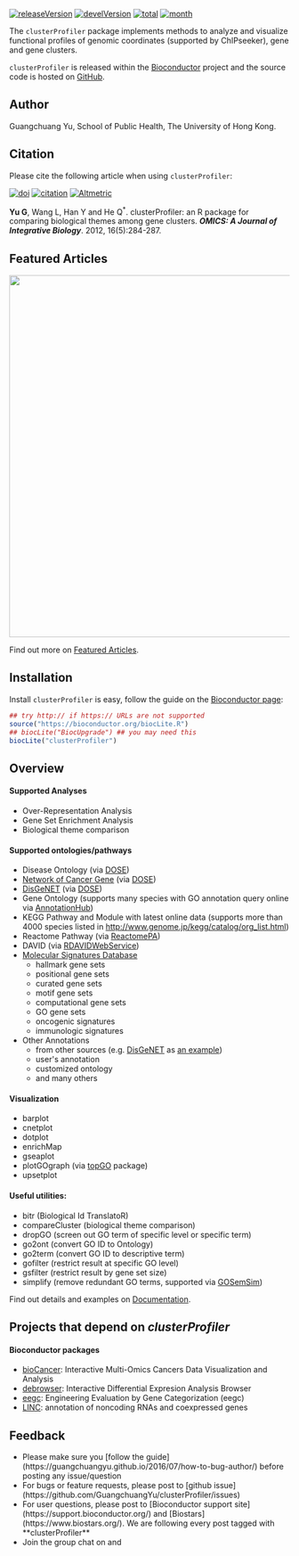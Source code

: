<!-- AddToAny BEGIN -->
<div class="a2a_kit a2a_kit_size_32 a2a_default_style">
<a class="a2a_dd" href="//www.addtoany.com/share"></a>
<a class="a2a_button_facebook"></a>
<a class="a2a_button_twitter"></a>
<a class="a2a_button_google_plus"></a>
<a class="a2a_button_pinterest"></a>
<a class="a2a_button_reddit"></a>
<a class="a2a_button_sina_weibo"></a>
<a class="a2a_button_wechat"></a>
<a class="a2a_button_douban"></a>
</div>
<script async src="//static.addtoany.com/menu/page.js"></script>
<!-- AddToAny END -->

<link rel="stylesheet" href="https://guangchuangyu.github.io/css/font-awesome.min.css">

[![releaseVersion](https://img.shields.io/badge/release%20version-3.0.5-blue.svg?style=flat)](https://bioconductor.org/packages/clusterProfiler)
[![develVersion](https://img.shields.io/badge/devel%20version-3.1.8-blue.svg?style=flat)](https://github.com/GuangchuangYu/clusterProfiler)
[![total](https://img.shields.io/badge/downloads-55883/total-blue.svg?style=flat)](https://bioconductor.org/packages/stats/bioc/clusterProfiler)
[![month](https://img.shields.io/badge/downloads-2315/month-blue.svg?style=flat)](https://bioconductor.org/packages/stats/bioc/clusterProfiler)

The `clusterProfiler` package implements methods to analyze and visualize functional profiles of genomic coordinates (supported by ChIPseeker), gene and gene clusters.

`clusterProfiler` is released within the [Bioconductor](https://bioconductor.org/packages/clusterProfiler) project and the source code is hosted on <a href="https://github.com/GuangchuangYu/clusterProfiler"><i class="fa fa-github fa-lg"></i> GitHub</a>.

## <i class="fa fa-user"></i> Author

Guangchuang Yu, School of Public Health, The University of Hong Kong.

## <i class="fa fa-book"></i> Citation

Please cite the following article when using `clusterProfiler`:

[![doi](https://img.shields.io/badge/doi-10.1089/omi.2011.0118-blue.svg?style=flat)](http://dx.doi.org/10.1089/omi.2011.0118)
[![citation](https://img.shields.io/badge/cited%20by-112-blue.svg?style=flat)](https://scholar.google.com.hk/scholar?oi=bibs&hl=en&cites=2349076811020942117)
[![Altmetric](https://img.shields.io/badge/Altmetric-12-blue.svg?style=flat)](https://www.altmetric.com/details/681089)

__Yu G__, Wang L, Han Y and He Q<sup>*</sup>. clusterProfiler: an R package for comparing biological themes among gene clusters. 
__*OMICS: A Journal of Integrative Biology*__. 2012, 16(5):284-287. 



## <i class="fa fa-pencil"></i> Featured Articles

<img src="featured_img/elife-02077-fig5-v1.jpg" width="650">

<i class="fa fa-hand-o-right"></i> Find out more on <i class="fa fa-pencil"></i> [Featured Articles](https://guangchuangyu.github.io/clusterProfiler/featuredArticles/).

## <i class="fa fa-download"></i> Installation

Install `clusterProfiler` is easy, follow the guide on the [Bioconductor page](https://bioconductor.org/packages/clusterProfiler/):

```r
## try http:// if https:// URLs are not supported
source("https://bioconductor.org/biocLite.R")
## biocLite("BiocUpgrade") ## you may need this
biocLite("clusterProfiler")
```

## <i class="fa fa-cogs"></i> Overview

#### <i class="fa fa-angle-double-right"></i> Supported Analyses

+ Over-Representation Analysis
+ Gene Set Enrichment Analysis
+ Biological theme comparison

#### <i class="fa fa-angle-double-right"></i> Supported ontologies/pathways

+ Disease Ontology (via [DOSE](https://www.bioconductor.org/packages/DOSE))
+ [Network of Cancer Gene](http://ncg.kcl.ac.uk/) (via [DOSE](https://www.bioconductor.org/packages/DOSE))
+ [DisGeNET](http://www.disgenet.org/web/DisGeNET/menu/home) (via [DOSE](https://www.bioconductor.org/packages/DOSE))
+ Gene Ontology (supports many species with GO annotation query online via [AnnotationHub](https://bioconductor.org/packages/AnnotationHub/))
+ KEGG Pathway and Module with latest online data (supports more than 4000 species listed in <http://www.genome.jp/kegg/catalog/org_list.html>)
+ Reactome Pathway (via [ReactomePA](https://www.bioconductor.org/packages/ReactomePA))
+ DAVID (via [RDAVIDWebService](https://www.bioconductor.org/packages/RDAVIDWebService))
+ [Molecular Signatures Database](http://software.broadinstitute.org/gsea/msigdb)
	* hallmark gene sets
	* positional gene sets
	* curated gene sets
	* motif gene sets
	* computational gene sets
	* GO gene sets
	* oncogenic signatures
	* immunologic signatures
+ Other Annotations
	* from other sources (e.g. [DisGeNET](http://www.disgenet.org/web/DisGeNET/menu/home) as [an example](https://guangchuangyu.github.io/2015/05/use-clusterprofiler-as-an-universal-enrichment-analysis-tool/))
	* user's annotation
	* customized ontology
	* and many others
  
#### <i class="fa fa-angle-double-right"></i> Visualization

+ barplot
+ cnetplot
+ dotplot
+ enrichMap
+ gseaplot
+ plotGOgraph (via [topGO](https://www.bioconductor.org/packages/topGO) package)
+ upsetplot
  
#### <i class="fa fa-angle-double-right"></i> Useful utilities:

+ bitr (Biological Id TranslatoR)
+ compareCluster (biological theme comparison)
+ dropGO (screen out GO term of specific level or specific term)
+ go2ont (convert GO ID to Ontology)
+ go2term (convert GO ID to descriptive term)
+ gofilter (restrict result at specific GO level)
+ gsfilter (restrict result by gene set size)
+ simplify (remove redundant GO terms, supported via [GOSemSim](https://www.bioconductor.org/packages/GOSemSim))

<i class="fa fa-hand-o-right"></i> Find out details and examples on <i class="fa fa-book"></i> [Documentation](https://guangchuangyu.github.io/clusterProfiler/documentation/).

## <i class="fa fa-code-fork"></i> Projects that depend on _clusterProfiler_


#### <i class="fa fa-angle-double-right"></i> Bioconductor packages
+ [bioCancer](https://www.bioconductor.org/packages/bioCancer): Interactive Multi-Omics Cancers Data Visualization and Analysis
+ [debrowser](https://www.bioconductor.org/packages/debrowser): Interactive Differential Expresion Analysis Browser
+ [eegc](https://www.bioconductor.org/packages/eegc): Engineering Evaluation by Gene Categorization (eegc)
+ [LINC](https://www.bioconductor.org/packages/LINC): annotation of noncoding RNAs and coexpressed genes
  
## <i class="fa fa-comment"></i> Feedback
<ul class="fa-ul">
	<li><i class="fa-li fa fa-hand-o-right"></i> Please make sure you [follow the guide](https://guangchuangyu.github.io/2016/07/how-to-bug-author/) before posting any issue/question</li>
	<li><i class="fa-li fa fa-bug"></i> For bugs or feature requests, please post to <i class="fa fa-github-alt"></i> [github issue](https://github.com/GuangchuangYu/clusterProfiler/issues)</li>
	<li><i class="fa-li fa fa-question"></i>  For user questions, please post to [Bioconductor support site](https://support.bioconductor.org/) and [Biostars](https://www.biostars.org/). We are following every post tagged with **clusterProfiler**</li>
	<li><i class="fa-li fa fa-commenting"></i> Join the group chat on <a href="https://twitter.com/hashtag/clusterProfiler"><i class="fa fa-twitter fa-lg"></i></a> and <a href="http://huati.weibo.com/k/clusterProfiler"><i class="fa fa-weibo fa-lg"></i></a></li>
</ul>

